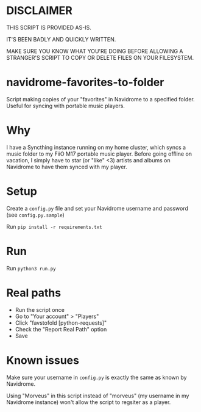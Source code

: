 # DISCLAIMER
THIS SCRIPT IS PROVIDED AS-IS.

IT'S BEEN BADLY AND QUICKLY WRITTEN.

MAKE SURE YOU KNOW WHAT YOU'RE DOING BEFORE ALLOWING A STRANGER'S SCRIPT TO COPY OR DELETE FILES ON YOUR FILESYSTEM.

# navidrome-favorites-to-folder
Script making copies of your "favorites" in Navidrome to a specified folder. Useful for syncing with portable music players.

# Why
I have a Syncthing instance running on my home cluster, which syncs a music folder to my FiiO M17 portable music player. Before going offline on vacation, I simply have to star (or "like" <3) artists and albums on Navidrome to have them synced with my player.

# Setup
Create a `config.py` file and set your Navidrome username and password (see `config.py.sample`)

Run `pip install -r requirements.txt`

# Run
Run `python3 run.py`

# Real paths
* Run the script once
* Go to "Your account" > "Players"
* Click "favstofold [python-requests]"
* Check the "Report Real Path" option
* Save

# Known issues
Make sure your username in `config.py` is exactly the same as known by Navidrome. 

Using "Morveus" in this script instead of "morveus" (my username in my Navidrome instance) won't allow the script to regsiter as a player.